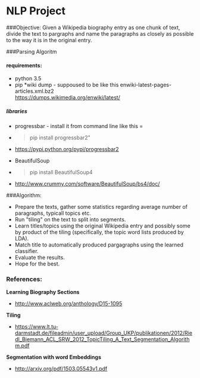 # NLP Project 
###Objective:
Given a Wikipedia biography entry as one chunk of text, divide the text
to pargraphs and name the paragraphs as closely as possible to the way it is in the
original entry.

###Parsing Algoritm 
#### requirements:
* python 3.5
* pip
*wiki dump - suppoused to be like this  enwiki-latest-pages-articles.xml.bz2   
            https://dumps.wikimedia.org/enwiki/latest/

##### libraries 
* progressbar - install it from command line like this = 
* >pip install progressbar2"
* https://pypi.python.org/pypi/progressbar2

* BeautifulSoup
* >pip install BeautifulSoup4
* http://www.crummy.com/software/BeautifulSoup/bs4/doc/



###Algorithm:
* Prepare the texts, gather some statistics regarding average number of paragraphs, typicall topics etc.
* Run "tiling" on the text to split into segments.
* Learn titles/topics using the original Wikipedia entry and possibly some by product of the tiling (specifically, the topic word lists produced by LDA).
* Match title to automatically produced pargagraphs using the learned classifier.
* Evaluate the results.
* Hope for the best.

### References:
**Learning Biography Sections**
* http://www.aclweb.org/anthology/D15-1095

**Tiling**
* https://www.lt.tu-darmstadt.de/fileadmin/user_upload/Group_UKP/publikationen/2012/Riedl_Biemann_ACL_SRW_2012_TopicTiling_A_Text_Segmentation_Algorithm.pdf

**Segmentation with word Embeddings**
* http://arxiv.org/pdf/1503.05543v1.pdf
